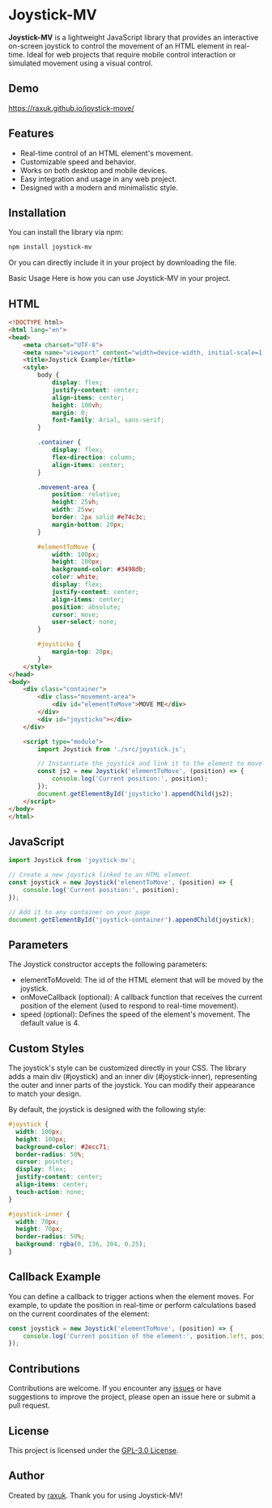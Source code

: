 # Joystick-MV

**Joystick-MV** is a lightweight JavaScript library that provides an interactive on-screen joystick to control the movement of an HTML element in real-time. Ideal for web projects that require mobile control interaction or simulated movement using a visual control.

## Demo
https://raxuk.github.io/joystick-move/

## Features

- Real-time control of an HTML element's movement.
- Customizable speed and behavior.
- Works on both desktop and mobile devices.
- Easy integration and usage in any web project.
- Designed with a modern and minimalistic style.

## Installation

You can install the library via npm:

```bash
npm install joystick-mv
```
Or you can directly include it in your project by downloading the file.

Basic Usage
Here is how you can use Joystick-MV in your project.

## HTML
```html	
<!DOCTYPE html>
<html lang="en">
<head>
    <meta charset="UTF-8">
    <meta name="viewport" content="width=device-width, initial-scale=1.0">
    <title>Joystick Example</title>
    <style>
        body {
            display: flex;
            justify-content: center;
            align-items: center;
            height: 100vh;
            margin: 0;
            font-family: Arial, sans-serif;
        }

        .container {
            display: flex;
            flex-direction: column;
            align-items: center;
        }

        .movement-area {
            position: relative;
            height: 25vh;
            width: 25vw;
            border: 2px solid #e74c3c;
            margin-bottom: 20px;
        }

        #elementToMove {
            width: 100px;
            height: 100px;
            background-color: #3498db;
            color: white;
            display: flex;
            justify-content: center;
            align-items: center;
            position: absolute;
            cursor: move;
            user-select: none;
        }

        #joysticko {
            margin-top: 20px;
        }
    </style>
</head>
<body>
    <div class="container">
        <div class="movement-area">
            <div id="elementToMove">MOVE ME</div>
        </div>
        <div id="joysticko"></div>
    </div>

    <script type="module">
        import Joystick from './src/joystick.js';

        // Instantiate the joystick and link it to the element to move
        const js2 = new Joystick('elementToMove', (position) => {
            console.log('Current position:', position);
        });
        document.getElementById('joysticko').appendChild(js2);
    </script>
</body>
</html>
```

## JavaScript
```javascript
import Joystick from 'joystick-mv';

// Create a new joystick linked to an HTML element
const joystick = new Joystick('elementToMove', (position) => {
    console.log('Current position:', position);
});

// Add it to any container on your page
document.getElementById('joystick-container').appendChild(joystick);
```

## Parameters
The Joystick constructor accepts the following parameters:

* elementToMoveId: The id of the HTML element that will be moved by the joystick.
* onMoveCallback (optional): A callback function that receives the current position of the element (used to respond to real-time movement). 
* speed (optional): Defines the speed of the element's movement. The default value is 4.

## Custom Styles
The joystick's style can be customized directly in your CSS. The library adds a main div (#joystick) and an inner div (#joystick-inner), representing the outer and inner parts of the joystick. You can modify their appearance to match your design.

By default, the joystick is designed with the following style:
    
```css
#joystick {
  width: 100px;
  height: 100px;
  background-color: #2ecc71;
  border-radius: 50%;
  cursor: pointer;
  display: flex;
  justify-content: center;
  align-items: center;
  touch-action: none;
}

#joystick-inner {
  width: 70px;
  height: 70px;
  border-radius: 50%;
  background: rgba(0, 136, 204, 0.25);
}
```

## Callback Example

You can define a callback to trigger actions when the element moves. For example, to update the position in real-time or perform calculations based on the current coordinates of the element:

```javascript
const joystick = new Joystick('elementToMove', (position) => {
    console.log('Current position of the element:', position.left, position.top);
});
```

## Contributions
Contributions are welcome. If you encounter any [issues](https://github.com/raxuk/joystick-move/issues) or have suggestions to improve the project, please open an issue here or submit a pull request.

## License
This project is licensed under the [GPL-3.0 License](https://www.gnu.org/licenses/gpl-3.0.html).

## Author
Created by [raxuk](https://github.com/raxuk). Thank you for using Joystick-MV!